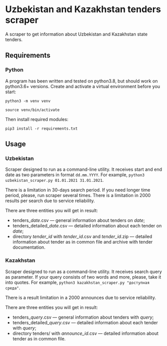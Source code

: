 # Uzbekistan and Kazakhstan tenders scraper
A scraper to get information about Uzbekistan and Kazakhstan state tenders.

## Requirements
### Python
A program has been written and tested on python3.8, but should work on python3.6+ versions.
Create and activate a virtual environment before you start:

`python3 -m venv venv`

`source venv/bin/activate`

Then install required modules:

`pip3 install -r requirements.txt`


## Usage
### Uzbekistan
Scraper designed to run as a command-line utility. It receives start and end date as two parameters in format `dd.mm.YYYY`.
For example, `python3 uzbekistan_scraper.py 01.01.2021 31.01.2021`.

There is a limitation in 30-days search period. If you need longer time period, please, run scraper several times.
There is a limitation in 2000 results per search due to service reliability.

There are three entities you will get in result:
* tenders_*date*.csv — general information about tenders on *date*;
* tenders_detailed_*date*.csv — detailed information about each tender on *date*;
* directory *tender_id* with *tender_id*.csv and *tender_id*.zip — detailed information about tender as in common file and archive with tender documentation.


### Kazakhstan
Scraper designed to run as a command-line utility. It receives search query as parameter.
If your query consists of two words and more, please, take it into quotes.
For example, `python3 kazakhstan_scraper.py "доступная среда"`.

There is a result limitation in a 2000 announces due to service reliability.

There are three entities you will get in result:
* tenders_*query*.csv — general information about tenders with *query*;
* tenders_detailed_*query*.csv — detailed information about each tender with *query*;
* directory tenders/ with *announce_id*.csv — detailed information about tender as in common file.
